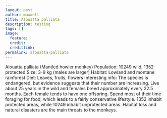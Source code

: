 ```yaml
---
layout: post
author: maxwell
title: Alouatta palliata
description: testing 
tags: []
image: 
  feature: 
  credit: 
  creditlink: 
permalink: alouatta-palliata
---
```

Alouatta palliata (Mantled howler monkey)
Population: 10249 wild, 1352 protected
Size: 3-9 kg (males are larger)
Habitat: Lowland and montane rainforest
Diet: Leaves, fruits, flowers
Interesting info: The species is endangered, but evidence suggests that their number are increasing. Live about 25 years in the wild and females breed approximately every 22.5 months. Each female tends to have one offspring. Spend most of their time foraging for food, which leads to a fairly conservative lifestyle. 1352 inhabit protected areas, while 10249 inhabit unprotected areas. Habitat loss and natural disasters are the main threats to the monkeys.



